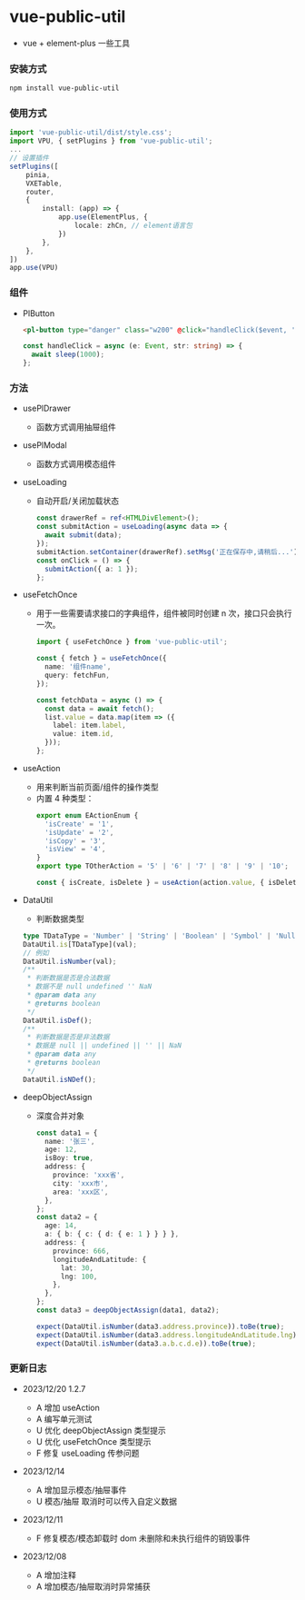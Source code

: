 # vue-public-util
- vue + element-plus 一些工具

### 安装方式

```bash
npm install vue-public-util
```

### 使用方式

```ts
import 'vue-public-util/dist/style.css';
import VPU, { setPlugins } from 'vue-public-util';
...
// 设置插件
setPlugins([
    pinia,
    VXETable,
    router,
    {
        install: (app) => {
            app.use(ElementPlus, {
                locale: zhCn, // element语言包
            })
        },
    },
])
app.use(VPU)
```

### 组件

- PlButton
  ```html
  <pl-button type="danger" class="w200" @click="handleClick($event, '123')">防抖按钮</pl-button>
  ```
  ```ts
  const handleClick = async (e: Event, str: string) => {
    await sleep(1000);
  };
  ```

### 方法

- usePlDrawer
  - 函数方式调用抽屉组件
- usePlModal
  - 函数方式调用模态组件
- useLoading
  - 自动开启/关闭加载状态
    ```ts
    const drawerRef = ref<HTMLDivElement>();
    const submitAction = useLoading(async data => {
      await submit(data);
    });
    submitAction.setContainer(drawerRef).setMsg('正在保存中,请稍后...');
    const onClick = () => {
      submitAction({ a: 1 });
    };
    ```
- useFetchOnce

  - 用于一些需要请求接口的字典组件，组件被同时创建 n 次，接口只会执行一次。

    ```ts
    import { useFetchOnce } from 'vue-public-util';

    const { fetch } = useFetchOnce({
      name: '组件name',
      query: fetchFun,
    });

    const fetchData = async () => {
      const data = await fetch();
      list.value = data.map(item => ({
        label: item.label,
        value: item.id,
      }));
    };
    ```

- useAction
  - 用来判断当前页面/组件的操作类型
  - 内置 4 种类型：
    ```ts
    export enum EActionEnum {
      'isCreate' = '1',
      'isUpdate' = '2',
      'isCopy' = '3',
      'isView' = '4',
    }
    export type TOtherAction = '5' | '6' | '7' | '8' | '9' | '10';
    ```
    ```ts
    const { isCreate, isDelete } = useAction(action.value, { isDelete: '5' });
    ```
- DataUtil
  - 判断数据类型
  ```ts
  type TDataType = 'Number' | 'String' | 'Boolean' | 'Symbol' | 'Null' | 'Undefined' | 'Array' | 'Object' | 'Function' | 'Set' | 'Map';
  DataUtil.is[TDataType](val);
  // 例如
  DataUtil.isNumber(val);
  /**
   * 判断数据是否是合法数据
   * 数据不是 null undefined '' NaN
   * @param data any
   * @returns boolean
   */
  DataUtil.isDef();
  /**
   * 判断数据是否是非法数据
   * 数据是 null || undefined || '' || NaN
   * @param data any
   * @returns boolean
   */
  DataUtil.isNDef();
  ```
- deepObjectAssign

  - 深度合并对象

    ```ts
    const data1 = {
      name: '张三',
      age: 12,
      isBoy: true,
      address: {
        province: 'xxx省',
        city: 'xxx市',
        area: 'xxx区',
      },
    };
    const data2 = {
      age: 14,
      a: { b: { c: { d: { e: 1 } } } },
      address: {
        province: 666,
        longitudeAndLatitude: {
          lat: 30,
          lng: 100,
        },
      },
    };
    const data3 = deepObjectAssign(data1, data2);

    expect(DataUtil.isNumber(data3.address.province)).toBe(true);
    expect(DataUtil.isNumber(data3.address.longitudeAndLatitude.lng)).toBe(true);
    expect(DataUtil.isNumber(data3.a.b.c.d.e)).toBe(true);
    ```

### 更新日志

- 2023/12/20 1.2.7

  - A 增加 useAction
  - A 编写单元测试
  - U 优化 deepObjectAssign 类型提示
  - U 优化 useFetchOnce 类型提示
  - F 修复 useLoading 传参问题

- 2023/12/14
  - A 增加显示模态/抽屉事件
  - U 模态/抽屉 取消时可以传入自定义数据
- 2023/12/11
  - F 修复模态/模态卸载时 dom 未删除和未执行组件的销毁事件
- 2023/12/08
  - A 增加注释
  - A 增加模态/抽屉取消时异常捕获
